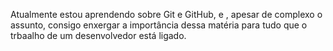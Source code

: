 Atualmente estou aprendendo sobre Git e GitHub, e , apesar de complexo o assunto, consigo enxergar a importância dessa matéria para tudo que o trbaalho de um desenvolvedor está ligado.
